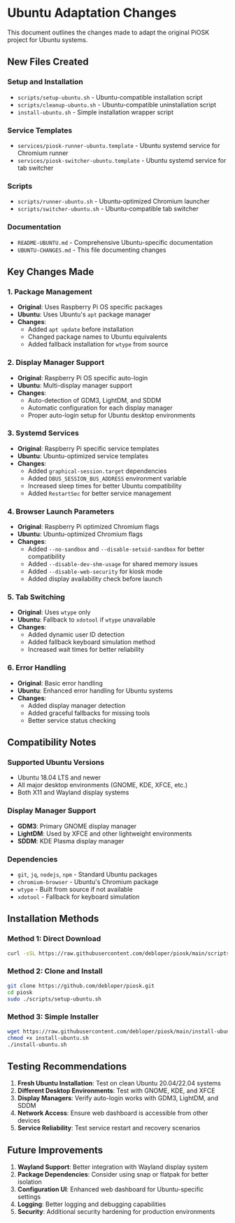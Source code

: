 # Ubuntu Adaptation Changes

This document outlines the changes made to adapt the original PiOSK project for Ubuntu systems.

## New Files Created

### Setup and Installation
- `scripts/setup-ubuntu.sh` - Ubuntu-compatible installation script
- `scripts/cleanup-ubuntu.sh` - Ubuntu-compatible uninstallation script
- `install-ubuntu.sh` - Simple installation wrapper script

### Service Templates
- `services/piosk-runner-ubuntu.template` - Ubuntu systemd service for Chromium runner
- `services/piosk-switcher-ubuntu.template` - Ubuntu systemd service for tab switcher

### Scripts
- `scripts/runner-ubuntu.sh` - Ubuntu-optimized Chromium launcher
- `scripts/switcher-ubuntu.sh` - Ubuntu-compatible tab switcher

### Documentation
- `README-UBUNTU.md` - Comprehensive Ubuntu-specific documentation
- `UBUNTU-CHANGES.md` - This file documenting changes

## Key Changes Made

### 1. Package Management
- **Original**: Uses Raspberry Pi OS specific packages
- **Ubuntu**: Uses Ubuntu's `apt` package manager
- **Changes**: 
  - Added `apt update` before installation
  - Changed package names to Ubuntu equivalents
  - Added fallback installation for `wtype` from source

### 2. Display Manager Support
- **Original**: Raspberry Pi OS specific auto-login
- **Ubuntu**: Multi-display manager support
- **Changes**:
  - Auto-detection of GDM3, LightDM, and SDDM
  - Automatic configuration for each display manager
  - Proper auto-login setup for Ubuntu desktop environments

### 3. Systemd Services
- **Original**: Raspberry Pi specific service templates
- **Ubuntu**: Ubuntu-optimized service templates
- **Changes**:
  - Added `graphical-session.target` dependencies
  - Added `DBUS_SESSION_BUS_ADDRESS` environment variable
  - Increased sleep times for better Ubuntu compatibility
  - Added `RestartSec` for better service management

### 4. Browser Launch Parameters
- **Original**: Raspberry Pi optimized Chromium flags
- **Ubuntu**: Ubuntu-optimized Chromium flags
- **Changes**:
  - Added `--no-sandbox` and `--disable-setuid-sandbox` for better compatibility
  - Added `--disable-dev-shm-usage` for shared memory issues
  - Added `--disable-web-security` for kiosk mode
  - Added display availability check before launch

### 5. Tab Switching
- **Original**: Uses `wtype` only
- **Ubuntu**: Fallback to `xdotool` if `wtype` unavailable
- **Changes**:
  - Added dynamic user ID detection
  - Added fallback keyboard simulation method
  - Increased wait times for better reliability

### 6. Error Handling
- **Original**: Basic error handling
- **Ubuntu**: Enhanced error handling for Ubuntu systems
- **Changes**:
  - Added display manager detection
  - Added graceful fallbacks for missing tools
  - Better service status checking

## Compatibility Notes

### Supported Ubuntu Versions
- Ubuntu 18.04 LTS and newer
- All major desktop environments (GNOME, KDE, XFCE, etc.)
- Both X11 and Wayland display systems

### Display Manager Support
- **GDM3**: Primary GNOME display manager
- **LightDM**: Used by XFCE and other lightweight environments
- **SDDM**: KDE Plasma display manager

### Dependencies
- `git`, `jq`, `nodejs`, `npm` - Standard Ubuntu packages
- `chromium-browser` - Ubuntu's Chromium package
- `wtype` - Built from source if not available
- `xdotool` - Fallback for keyboard simulation

## Installation Methods

### Method 1: Direct Download
```bash
curl -sSL https://raw.githubusercontent.com/debloper/piosk/main/scripts/setup-ubuntu.sh | sudo bash -
```

### Method 2: Clone and Install
```bash
git clone https://github.com/debloper/piosk.git
cd piosk
sudo ./scripts/setup-ubuntu.sh
```

### Method 3: Simple Installer
```bash
wget https://raw.githubusercontent.com/debloper/piosk/main/install-ubuntu.sh
chmod +x install-ubuntu.sh
./install-ubuntu.sh
```

## Testing Recommendations

1. **Fresh Ubuntu Installation**: Test on clean Ubuntu 20.04/22.04 systems
2. **Different Desktop Environments**: Test with GNOME, KDE, and XFCE
3. **Display Managers**: Verify auto-login works with GDM3, LightDM, and SDDM
4. **Network Access**: Ensure web dashboard is accessible from other devices
5. **Service Reliability**: Test service restart and recovery scenarios

## Future Improvements

1. **Wayland Support**: Better integration with Wayland display system
2. **Package Dependencies**: Consider using snap or flatpak for better isolation
3. **Configuration UI**: Enhanced web dashboard for Ubuntu-specific settings
4. **Logging**: Better logging and debugging capabilities
5. **Security**: Additional security hardening for production environments 